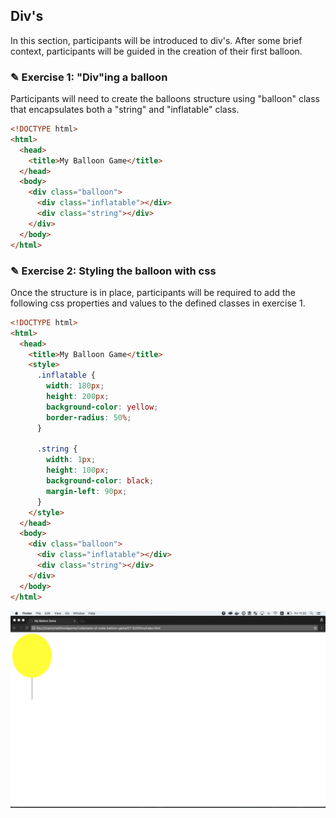 ## Div's

In this section, participants will be introduced to div's. After some brief context,
participants will be guided in the creation of their first balloon.

### ✎ Exercise 1: "Div"ing a balloon

Participants will need to create the balloons structure using "balloon" class that
encapsulates both a "string" and "inflatable" class.

```html
<!DOCTYPE html>
<html>
  <head>
    <title>My Balloon Game</title>
  </head>
  <body>
    <div class="balloon">
      <div class="inflatable"></div>
      <div class="string"></div>
    </div>
  </body>
</html>
```
### ✎ Exercise 2: Styling the balloon with css

Once the structure is in place, participants will be required to add the following
css properties and values to the defined classes in exercise 1.

```html
<!DOCTYPE html>
<html>
  <head>
    <title>My Balloon Game</title>
    <style>
      .inflatable {
        width: 180px;
        height: 200px;
        background-color: yellow;
        border-radius: 50%;
      }

      .string {
        width: 1px;
        height: 100px;
        background-color: black;
        margin-left: 90px;
      }
    </style>
  </head>
  <body>
    <div class="balloon">
      <div class="inflatable"></div>
      <div class="string"></div>
    </div>
  </body>
</html>
```

![](https://raw.githubusercontent.com/Codaisseur/taste-of-code-balloon-game/master/Screenshots/divs.png)
